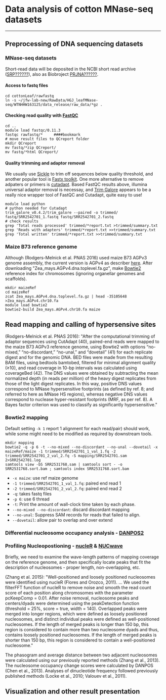 # Data analysis of cotton MNase-seq datasets
---

## Preprocessing of DNA sequencing datasets

### MNase-seq datasets
Short-read data will be deposited in the NCBI short read archive ([SRP??????](http://trace.ddbj.nig.ac.jp/DRASearch/study?acc=SRP??????)), also as Biobroject [PRJNA??????](https://www.ncbi.nlm.nih.gov/bioproject/PRJNA??????).

#### Access to fastq files
    cd cottonLeaf/rawfastq
    ln -s ~/jfw-lab-new/RawData/HGJ_leafMNase-seq/WTNHHW163125/data_release/raw_data/*gz .

#### Checking read quality with [FastQC](http://www.bioinformatics.bbsrc.ac.uk/projects/fastqc/)
    cd ..
    module load fastqc/0.11.3
    fastqc rawfastq/*     ####bookmark
    # move result files to QCreport folder
    mkdir QCreport
    mv fastq/*zip QCreport/
    mv fastq/*html QCreport/
    
#### Quality trimming and adaptor removal
We usually use [Sickle](https://github.com/najoshi/sickle) to trim off sequences below quality threshold, and another popular tool is  [Fastx toolkit](http://hannonlab.cshl.edu/fastx_toolkit/). One more alternative to remove adpaters or primers is [cutadapt](https://cutadapt.readthedocs.io/). Based FastQC results above, illumina universal adaptor removal is necessay, and [Trim Galore](http://www.bioinformatics.babraham.ac.uk/projects/trim_galore/) appears to be a really nice wrapper tool of FastQC and Cutadapt, quite easy to use! 

    module load python 
    # python needed for Cutadapt
    trim_galore_v0.4.2/trim_galore --paired -o trimmed/ fastq/SRR2542701_1.fastq fastq/SRR2542701_2.fastq
    # check results
    grep 'Total reads processed' trimmed/*report.txt >trimmed/summary.txt
    grep 'Reads with adapters' trimmed/*report.txt >>trimmed/summary.txt
    grep 'Total written' trimmed/*report.txt >>trimmed/summary.txt

### Maize B73 reference genome
Although (Rodgers-Melnick et al. PNAS 2016) used maize B73 AGPv3 genome assembly, the current version is AGPv4 as describer [here](http://www.maizegdb.org/assembly). After downloading "Zea_mays.AGPv4.dna.toplevel.fa.gz", make [Bowtie2](http://bowtie-bio.sourceforge.net/bowtie2/manual.shtml#getting-started-with-bowtie-2-lambda-phage-example) reference index for chromosomes (ignoring organellar genomes and scaffolds).

    mkdir maizeRef
    cd maizeRef
    zcat Zea_mays.AGPv4.dna.toplevel.fa.gz | head -35105648 >Zea_mays.AGPv4.chr10.fa
    module load bowtie2
    bowtie2-build Zea_mays.AGPv4.chr10.fa maize

## Read mapping and calling of hypersensive sites
(Rodgers-Melnick et al. PNAS 2016): "After the computational trimming of adaptor sequences using CutAdapt (40), paired-end reads were mapped to the maize B73 AGPv3 reference genome, using Bowtie2 with options “no-mixed,” “no-discordant,” “no-unal,” and “dovetail” (41) for each replicate digest and for the genomic DNA. BED files were made from the resulting BAM files, using bedtools bamtobed, filtered for minimal alignment quality (≥10), and read coverage in 10-bp intervals was calculated using coverageBed (42). The DNS values were obtained by subtracting the mean normalized depth (in reads per million) of the heavy digest replicates from those of the light digest replicates. In this way, positive DNS values correspond to MNase hypersensitive footprints (as defined by ref. 8; and referred to here as MNase HS regions), whereas negative DNS values correspond to nuclease hyper-resistant footprints (MRF, as per ref. 8). A Bayes factor criterion was used to classify as significantly hypersensitive."

### Bowtie2 mapping
Default setting `-k 1` report 1 alignment for each read/pair) should work, while some might need to be modified as required by downstream tools.

    mkdir mapping
    bowtie2 -q -p 6 -t --no-mixed --no-discordant --no-unal --dovetail -x maizeRef/maize -1 trimmed/SRR2542701_1_val_1.fq -2 trimmed/SRR2542701_2_val_2.fq -S mapping/SRR2542701.sam 2>SRR2542701.log
    samtools view -bS SRR2531768.sam | samtools sort - -o SRR2531768.sort.bam ; samtools index SRR2531768.sort.bam

* `-x maize`: use ref maize genome
* `-1 trimmed/SRR2542701_1_val_1.fq`: paired end read 1
* `-2 trimmed/SRR2542701_2_val_2.fq`: paired end read 2
* `-q`: takes fastq files
* `-p 6`: use 6 thread
* `-t`: Print the amount of wall-clock time taken by each phase.
* `--no-mixed --no-discordant`: discard discordant mapping
* `--no-unal`: Suppress SAM records for reads that failed to align.
* `--dovetail`: allow pair to overlap and over extend

### Differential nucleosome occupancy analysis - [DANPOS2](https://sites.google.com/site/danposdoc/)

### Profiling Nucleopostioning - [nucleR](http://bioconductor.org/packages/release/bioc/html/nucleR.html) & [NUCwave](http://nucleosome.usal.es/nucwave/)
Briefly, we need to examine the wave-length patterns of mapping coverage on the reference genome, and then specifically locate peaks that fit the description of nucleosomes - proper length, non-overlapping, etc.

(Zhang et al. 2015): "Well-positioned and loosely positioned nucleosomes were identified using nucleR (Flores and Orozco, 2011). ... We used the filterFFT function of nucleR to remove noise and smooth the read count score of each position along chromosomes with the parameter pcKeepComp = 0.01. After noise removal, nucleosome peaks and centers/dyads were determined using the peakDetection function (threshold = 25%, score = true, width = 140). Overlapped peaks were merged into longer regions, which were defined as loosely positioned nucleosomes, and distinct individual peaks were defined as well-positioned nucleosomes. If the length of merged peaks is longer than 150 bp, this region is considered to contain more than two nucleosome dyads and thus, contains loosely positioned nucleosomes. If the length of merged peaks is shorter than 150 bp, this region is considered to contain a well-positioned nucleosome."

The phasogram and average distance between two adjacent nucleosomes were calculated using our previously reported methods (Zhang et al., 2013). The nucleosome occupancy change scores were calculated by DANPOS (Chen et al., 2013). Analyses of dinucleotide frequency followed previously published methods (Locke et al., 2010; Valouev et al., 2011).

## Visualization and other result presentation
